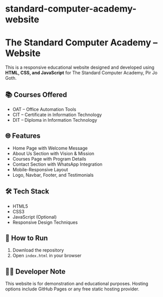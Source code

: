 # standard-computer-academy-website
# The Standard Computer Academy – Website

This is a responsive educational website designed and developed using **HTML, CSS, and JavaScript** for The Standard Computer Academy, Pir Jo Goth.

## 📚 Courses Offered

- OAT – Office Automation Tools  
- CIT – Certificate in Information Technology  
- DIT – Diploma in Information Technology

## 🌐 Features

- Home Page with Welcome Message
- About Us Section with Vision & Mission
- Courses Page with Program Details
- Contact Section with WhatsApp Integration
- Mobile-Responsive Layout
- Logo, Navbar, Footer, and Testimonials

## 🛠️ Tech Stack

- HTML5
- CSS3
- JavaScript (Optional)
- Responsive Design Techniques

## 📁 How to Run

1. Download the repository
2. Open `index.html` in your browser

## 🧑‍💻 Developer Note

This website is for demonstration and educational purposes. Hosting options include GitHub Pages or any free static hosting provider.

